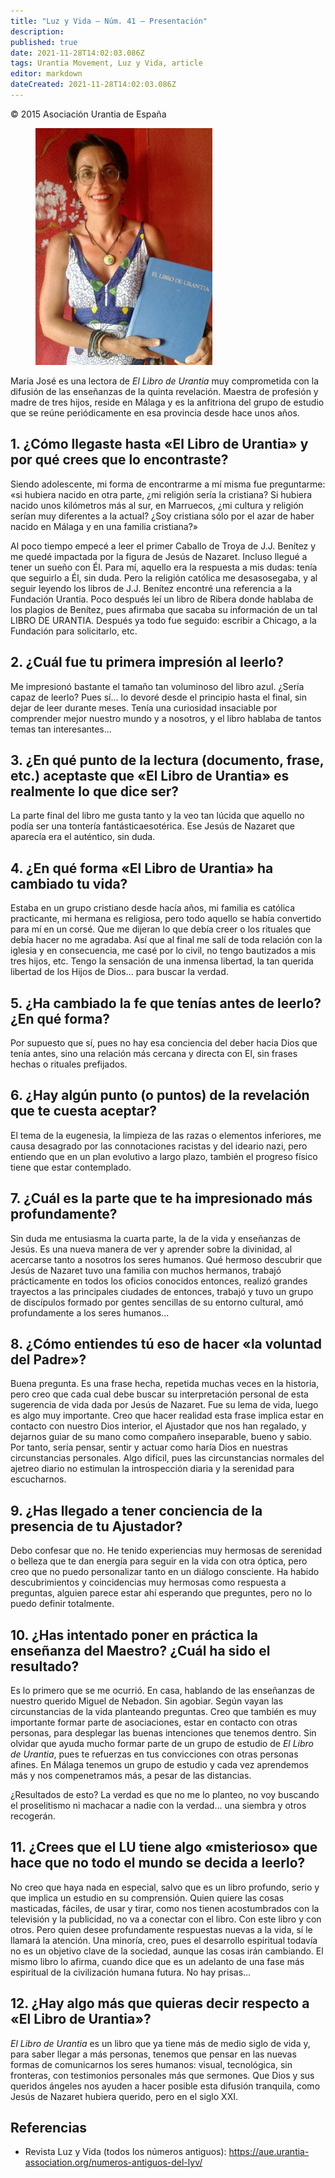 ```yaml
---
title: "Luz y Vida — Núm. 41 — Presentación"
description: 
published: true
date: 2021-11-28T14:02:03.086Z
tags: Urantia Movement, Luz y Vida, article
editor: markdown
dateCreated: 2021-11-28T14:02:03.086Z
---
```


<p class="v-card v-sheet theme--light grey lighten-3 px-2">© 2015 Asociación Urantia de España</p>

<figure id="Figure_1" class="image urantiapedia">
<img src="/image/article/Luz_y_Vida/LyV41/13.jpg">
</figure>

Maria José es una lectora de _El Libro de Urantia_ muy comprometida con la difusión de las enseñanzas de la quinta revelación. Maestra de profesión y madre de tres hijos, reside en Málaga y es la anfitriona del grupo de estudio que se reúne periódicamente en esa provincia desde hace unos años.

## 1. ¿Cómo llegaste hasta «El Libro de Urantia» y por qué crees que lo encontraste?

Siendo adolescente, mi forma de encontrarme a mí misma fue preguntarme: «si hubiera nacido en otra parte, ¿mi religión sería la cristiana? Si hubiera nacido unos kilómetros más al sur, en Marruecos, ¿mi cultura y religión serían muy diferentes a la actual? ¿Soy cristiana sólo por el azar de haber nacido en Málaga y en una familia cristiana?»

Al poco tiempo empecé a leer el primer Caballo de Troya de J.J. Benítez y me quedé impactada por la figura de Jesús de Nazaret. Incluso llegué a tener un sueño con Él. Para mí, aquello era la respuesta a mis dudas: tenía que seguirlo a Él, sin duda. Pero la religión católica me desasosegaba, y al seguir leyendo los libros de J.J. Benítez encontré una referencia a la Fundación Urantia. Poco después leí un libro de Ribera donde hablaba de los plagios de Benítez, pues afirmaba que sacaba su información de un tal LIBRO DE URANTIA. Después ya todo fue seguido: escribir a Chicago, a la Fundación para solicitarlo, etc. 

## 2. ¿Cuál fue tu primera impresión al leerlo?

Me impresionó bastante el tamaño tan voluminoso del libro azul. ¿Sería capaz de leerlo? Pues sí... lo devoré desde el principio hasta el final, sin dejar de leer durante meses. Tenía una curiosidad insaciable por comprender mejor nuestro mundo y a nosotros, y el libro hablaba de tantos temas tan interesantes...

## 3. ¿En qué punto de la lectura (documento, frase, etc.) aceptaste que «El Libro de Urantia» es realmente lo que dice ser?

La parte final del libro me gusta tanto y la veo tan lúcida que aquello no podía ser una tontería fantásticaesotérica. Ese Jesús de Nazaret que aparecía era el auténtico, sin duda.

## 4. ¿En qué forma «El Libro de Urantia» ha cambiado tu vida?

Estaba en un grupo cristiano desde hacía años, mi familia es católica practicante, mi hermana es religiosa, pero todo aquello se había convertido para mí en un corsé. Que me dijeran lo que debía creer o los rituales que debía hacer no me agradaba. Así que al final me salí de toda relación con la iglesia y en consecuencia, me casé por lo civil, no tengo bautizados a mis tres hijos, etc. Tengo la sensación de una inmensa libertad, la tan querida libertad de los Hijos de Dios... para buscar la verdad.

## 5. ¿Ha cambiado la fe que tenías antes de leerlo? ¿En qué forma?

Por supuesto que sí, pues no hay esa conciencia del deber hacia Dios que tenía antes, sino una relación más cercana y directa con El, sin frases hechas o rituales prefijados. 

## 6. ¿Hay algún punto (o puntos) de la revelación que te cuesta aceptar?

El tema de la eugenesia, la limpieza de las razas o elementos inferiores, me causa desagrado por las connotaciones racistas y del ideario nazi, pero entiendo que en un plan evolutivo a largo plazo, también el progreso físico tiene que estar contemplado.

## 7. ¿Cuál es la parte que te ha impresionado más profundamente?

Sin duda me entusiasma la cuarta parte, la de la vida y enseñanzas de Jesús. Es una nueva manera de ver y aprender sobre la divinidad, al acercarse tanto a nosotros los seres humanos. Qué hermoso descubrir que Jesús de Nazaret tuvo una familia con muchos hermanos, trabajó prácticamente en todos los oficios conocidos entonces, realizó grandes trayectos a las principales ciudades de entonces, trabajó y tuvo un grupo de discípulos formado por gentes sencillas de su entorno cultural, amó profundamente a los seres humanos...

## 8. ¿Cómo entiendes tú eso de hacer «la voluntad del Padre»?

Buena pregunta. Es una frase hecha, repetida muchas veces en la historia, pero creo que cada cual debe buscar su interpretación personal de esta sugerencia de vida dada por Jesús de Nazaret. Fue su lema de vida, luego es algo muy importante. Creo que hacer realidad esta frase implica estar en contacto con nuestro Dios interior, el Ajustador que nos han regalado, y dejarnos guiar de su mano como compañero inseparable, bueno y sabio. Por tanto, sería pensar, sentir y actuar como haría Dios en nuestras circunstancias personales. Algo difícil, pues las circunstancias normales del ajetreo diario no estimulan la introspección diaria y la serenidad para escucharnos.

## 9. ¿Has llegado a tener conciencia de la presencia de tu Ajustador?

Debo confesar que no. He tenido experiencias muy hermosas de serenidad o belleza que te dan energía para seguir en la vida con otra óptica, pero creo que no puedo personalizar tanto en un diálogo consciente. Ha habido descubrimientos y coincidencias muy hermosas como respuesta a preguntas, alguien parece estar ahí esperando que preguntes, pero no lo puedo definir totalmente.

## 10. ¿Has intentado poner en práctica la enseñanza del Maestro? ¿Cuál ha sido el resultado?

Es lo primero que se me ocurrió. En casa, hablando de las enseñanzas de nuestro querido Miguel de Nebadon. Sin agobiar. Según vayan las circunstancias de la vida planteando preguntas. Creo que también es muy importante formar parte de asociaciones, estar en contacto con otras personas, para desplegar las buenas intenciones que tenemos dentro. Sin olvidar que ayuda mucho formar parte de un grupo de estudio de _El Libro de Urantia_, pues te refuerzas en tus convicciones con otras personas afines. En Málaga tenemos un grupo de estudio y cada vez aprendemos más y nos compenetramos más, a pesar de las distancias.

¿Resultados de esto? La verdad es que no me lo planteo, no voy buscando el proselitismo ni machacar a nadie con la verdad... una siembra y otros recogerán.

## 11. ¿Crees que el LU tiene algo «misterioso» que hace que no todo el mundo se decida a leerlo?

No creo que haya nada en especial, salvo que es un libro profundo, serio y que implica un estudio en su comprensión. Quien quiere las cosas masticadas, fáciles, de usar y tirar, como nos tienen acostumbrados con la televisión y la publicidad, no va a conectar con el libro. Con este libro y con otros. Pero quien desee profundamente respuestas nuevas a la vida, sí le llamará la atención. Una minoría, creo, pues el desarrollo espiritual todavía no es un objetivo clave de la sociedad, aunque las cosas irán cambiando. El mismo libro lo afirma, cuando dice que es un adelanto de una fase más espiritual de la civilización humana futura. No hay prisas...

## 12. ¿Hay algo más que quieras decir respecto a «El Libro de Urantia»?

_El Libro de Urantia_ es un libro que ya tiene más de medio siglo de vida y, para saber llegar a más personas, tenemos que pensar en las nuevas formas de comunicarnos los seres humanos: visual, tecnológica, sin fronteras, con testimonios personales más que sermones. Que Dios y sus queridos ángeles nos ayuden a hacer posible esta difusión tranquila, como Jesús de Nazaret hubiera querido, pero en el siglo XXI.

## Referencias

- Revista Luz y Vida (todos los números antiguos): https://aue.urantia-association.org/numeros-antiguos-del-lyv/